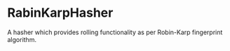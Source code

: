 # RabinKarpHasher

A hasher which provides rolling functionality as per Robin-Karp fingerprint algorithm.
